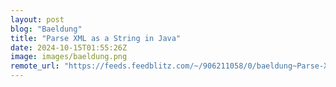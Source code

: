 ```yaml
---
layout: post
blog: "Baeldung"
title: "Parse XML as a String in Java"
date: 2024-10-15T01:55:26Z
image: images/baeldung.png
remote_url: "https://feeds.feedblitz.com/~/906211058/0/baeldung~Parse-XML-as-a-String-in-Java"
---
```

